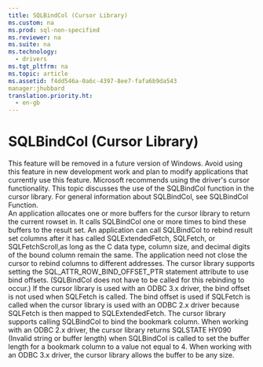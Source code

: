 ```yaml
---
title: SQLBindCol (Cursor Library)
ms.custom: na
ms.prod: sql-non-specified
ms.reviewer: na
ms.suite: na
ms.technology: 
  - drivers
ms.tgt_pltfrm: na
ms.topic: article
ms.assetid: f4dd546a-0a6c-4397-8ee7-fafa6b9da543
manager:jhubbard
translation.priority.ht: 
  - en-gb
---
```

# SQLBindCol (Cursor Library)
<?xml version="1.0" encoding="utf-8"?>
<developerReferenceWithoutSyntaxDocument xmlns="http://ddue.schemas.microsoft.com/authoring/2003/5" xmlns:xlink="http://www.w3.org/1999/xlink" xmlns:xsi="http://www.w3.org/2001/XMLSchema-instance" xsi:schemaLocation="http://ddue.schemas.microsoft.com/authoring/2003/5 http://dduestorage.blob.core.windows.net/ddueschema/developer.xsd">
  <introduction>
    <alert class="important">
      <para>This feature will be removed in a future version of Windows. Avoid using this feature in new development work and plan to modify applications that currently use this feature. Microsoft recommends using the driver's cursor functionality.</para>
    </alert>
    <para>This topic discusses the use of the <legacyBold>SQLBindCol </legacyBold>function in the cursor library. For general information about <legacyBold>SQLBindCol</legacyBold>, see <legacyLink xlink:href="41a37655-84cd-423f-9daa-e0b47b88dc54">SQLBindCol Function</legacyLink>.</para>
  </introduction>
  <section>
    <content>
      <para>An application allocates one or more buffers for the cursor library to return the current rowset in. It calls <legacyBold>SQLBindCol</legacyBold> one or more times to bind these buffers to the result set.</para>
      <para>An application can call <legacyBold>SQLBindCol</legacyBold> to rebind result set columns after it has called <legacyBold>SQLExtendedFetch</legacyBold>, <legacyBold>SQLFetch</legacyBold>, or <legacyBold>SQLFetchScroll</legacyBold>,as long as the C data type, column size, and decimal digits of the bound column remain the same. The application need not close the cursor to rebind columns to different addresses.</para>
      <para>The cursor library supports setting the SQL_ATTR_ROW_BIND_OFFSET_PTR statement attribute to use bind offsets. (<legacyBold>SQLBindCol</legacyBold> does not have to be called for this rebinding to occur.) If the cursor library is used with an ODBC 3<legacyItalic>.x</legacyItalic> driver, the bind offset is not used when <legacyBold>SQLFetch</legacyBold> is called. The bind offset is used if <legacyBold>SQLFetch</legacyBold> is called when the cursor library is used with an ODBC 2.<legacyItalic>x</legacyItalic> driver because <legacyBold>SQLFetch</legacyBold> is then mapped to <legacyBold>SQLExtendedFetch</legacyBold>.</para>
      <para>The cursor library supports calling <legacyBold>SQLBindCol</legacyBold> to bind the bookmark column.</para>
      <para>When working with an ODBC 2.<legacyItalic>x</legacyItalic> driver, the cursor library returns SQLSTATE HY090 (Invalid string or buffer length) when <legacyBold>SQLBindCol</legacyBold> is called to set the buffer length for a bookmark column to a value not equal to 4. When working with an ODBC 3<legacyItalic>.x</legacyItalic> driver, the cursor library allows the buffer to be any size.</para>
    </content>
  </section>
  <relatedTopics />
</developerReferenceWithoutSyntaxDocument>